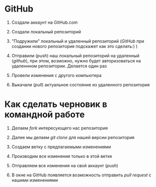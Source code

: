 # GitHub

1. Создали аккаунт на GitHub.com

2. Создали локальный репозиторий 

3. "Подружили" локальный и удаленный репозиторий (_GitHub_ при создании нового репозитория подскажет как это сделать:) )

4. Отправили (_push_) наш локальный репозиторий на удаленный (_github_), при этом, возможно, нужно будет авторизоваться на удаленнном репозитории. Делается один раз

5. Провели изменения с другого компьютера

6. Выкачали (_pull_) актуальное состояние из удаленного репозитория

# Как сделать черновик в командной работе

1. Делаем _fork_ интересующего нас репозитория 

2. Далее мы делаем _git clone_ для нашей версии репозитория

3. Создаем ветку с предлагаемыми изменениями

4. Производим все изменения только в этой ветке

5. Отправляем все изменения на свой аккаунт (_push_)

6. В окне на GitHub появляется возможность отправить _pull request_ с нашими изменениями